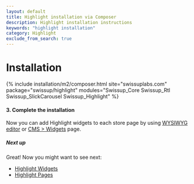 ```yaml
---
layout: default
title: Highlight installation via Composer
description: Highlight installation instructions
keywords: "highlight installation"
category: Highlight
exclude_from_search: true
---
```


# Installation

{% include installation/m2/composer.html site="swissuplabs.com" package="swissup/highlight" modules="Swissup_Core Swissup_Rtl Swissup_SlickCarousel Swissup_Highlight" %}

#### 3. Complete the installation

Now you can add Highlight widgets to each store page by using
[WYSIWYG editor][usage_wysiwyg_editor] or [CMS > Widgets][usage_widgets_page]
page.

##### Next up

Great! Now you might want to see next:

- [Highlight Widgets](/m2/extensions/highlight/widgets/)
- [Highlight Pages](/m2/extensions/highlight/pages/)

[usage_wysiwyg_editor]: /m2/extensions/highlight/widgets/usage/#wysiwyg-editor
[usage_widgets_page]: /m2/extensions/highlight/widgets/usage/#widgets-page
